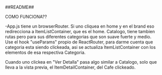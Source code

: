 ##README##

COMO FUNCIONA??

-App.js tiene un browserRouter. Si uno cliquea en home y en el brand eso redirecciona a ItemListContainer, que es el home.
Catalogo, tiene tambien rutas pero para sus diferentes categorias que son suave fuerte y medio. Use el hook "useParams" propio de 
ReactRouter, para darme cuenta que categoria esta siendo clickeada, asi se actualiza ItemListContainer con los elementos de esa 
respectiva Categoria.

Cuando uno clickea en "Ver Detalla" pasa algo similar a Catalogo, solo que lleva a la vista previa, el ItemDetailContainer, del
Cafe clickeado.
